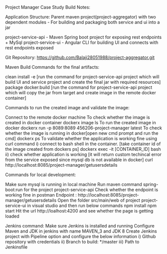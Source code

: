 Project Manager Case Study Build Notes:

Application Structure: Parent maven project(project-aggregator) with two dependent modules - For building and packaging both service and ui into a jar

project-service-api - Maven Spring boot project for exposing rest endpoints + MySql project-service-ui - Angular CLI for building UI and connects with rest endpoints exposed

Git Repository: https://github.com/Balaji28051988/project-aggregator.git

Maven Build Commands for the final artifacts:

clean install -e	[run the command for project-service-api project which will build UI and service project and create the final jar with required resources] package docker:build	[run the command for project-service-api project which will copy the jar from target and create image in the remote docker container]

Commands to run the created image and validate the image:

Connect to the remote docker machine To check whether the image is created in docker container dockerx image ls To run the created image in docker dockerx run -p 8089:8089 456206-project-manager   latest To check whether the image is running in docker[open new cmd prompt and run the cmd] dockerx ps To validate whether the application is working fine using curl command i) connect to bash shell in the container. [take container id of the image created from dockers ps] dockerx exec -it [CONTAINER_ID] bash ii) check whether application is working [it will return custom techincal error from the service exposed since mysql db is not available in docker] curl http://localhost:8085/project-manager/getusersdetails

Commands for local development:

Make sure mysql is running in local machine Run maven command spring-boot:run for the project project-service-api Check whether the endpoint is working fine in postman Endpoint : http://localhost:8085/project-manager/getusersdetails Open the folder src/main/web of project project-service-ui in visual studio and then run below commands npm install npm start Hit the url http://loalhost:4200 and see whether the page is getting loaded

Jenkins command: Make sure Jenkins is installed and running Configure Maven and JDK in jenkins with name MAVEN_3 and JDK 8 Create Jenkins project with Pipeline option and configure the below information i) Github repository with credentials ii) Branch to build: */master iii) Path to Jenkinsfile
